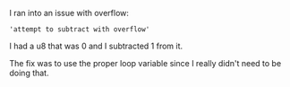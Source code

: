I ran into an issue with overflow:

```
'attempt to subtract with overflow'
```

I had a u8 that was 0 and I subtracted 1 from it.  

The fix was to use the proper loop variable since I really didn't need to be doing that.